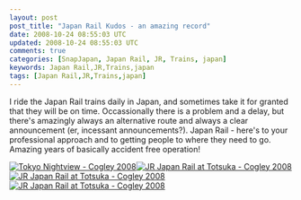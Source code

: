 ```yaml
---           
layout: post
post_title: "Japan Rail Kudos - an amazing record"
date: 2008-10-24 08:55:03 UTC
updated: 2008-10-24 08:55:03 UTC
comments: true
categories: [SnapJapan, Japan Rail, JR, Trains, japan]
keywords: Japan Rail,JR,Trains,japan
tags: [Japan Rail,JR,Trains,japan]
---
```

 

[](http://www.flickr.com/photos/81796435@N00/2968186705 "View 'JR Japan Rail at Totsuka - Cogley 2008' on Flickr.com")


I ride the Japan Rail trains daily in Japan, and sometimes take it for granted that they will be on time. Occassionally there is a problem and a delay, but there's amazingly always an alternative route and always a clear announcement (er, incessant announcements?). Japan Rail - here's to your professional approach and to getting people to where they need to go. Amazing years of basically accident free operation! 


[![Tokyo Nightview - Cogley 2008](http://static.flickr.com/3180/2968187543_8bbdc21bea_s.jpg)](http://www.flickr.com/photos/81796435@N00/2968187543 "View 'Tokyo Nightview - Cogley 2008' on Flickr.com")[![JR Japan Rail at Totsuka - Cogley 2008](http://static.flickr.com/3196/2969032496_65863f078b_s.jpg)](http://www.flickr.com/photos/81796435@N00/2969032496 "View 'JR Japan Rail at Totsuka - Cogley 2008' on Flickr.com")[![JR Japan Rail at Totsuka - Cogley 2008](http://static.flickr.com/3247/2969032302_b04fc7eebd_s.jpg)](http://www.flickr.com/photos/81796435@N00/2969032302 "View 'JR Japan Rail at Totsuka - Cogley 2008' on Flickr.com")[![JR Japan Rail at Totsuka - Cogley 2008](http://static.flickr.com/3030/2969031154_2fbdf410fa_s.jpg)](http://www.flickr.com/photos/81796435@N00/2969031154 "View 'JR Japan Rail at Totsuka - Cogley 2008' on Flickr.com")










